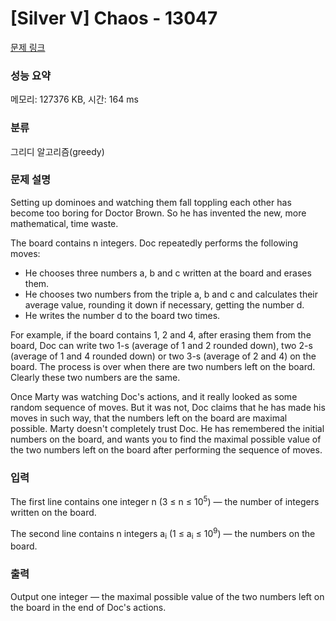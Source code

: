 # [Silver V] Chaos - 13047 

[문제 링크](https://www.acmicpc.net/problem/13047) 

### 성능 요약

메모리: 127376 KB, 시간: 164 ms

### 분류

그리디 알고리즘(greedy)

### 문제 설명

<p>Setting up dominoes and watching them fall toppling each other has become too boring for Doctor Brown. So he has invented the new, more mathematical, time waste.</p>

<p>The board contains n integers. Doc repeatedly performs the following moves:</p>

<ul>
	<li>He chooses three numbers a, b and c written at the board and erases them.</li>
	<li>He chooses two numbers from the triple a, b and c and calculates their average value, rounding it down if necessary, getting the number d.</li>
	<li>He writes the number d to the board two times.</li>
</ul>

<p>For example, if the board contains 1, 2 and 4, after erasing them from the board, Doc can write two 1-s (average of 1 and 2 rounded down), two 2-s (average of 1 and 4 rounded down) or two 3-s (average of 2 and 4) on the board. The process is over when there are two numbers left on the board. Clearly these two numbers are the same.</p>

<p>Once Marty was watching Doc's actions, and it really looked as some random sequence of moves. But it was not, Doc claims that he has made his moves in such way, that the numbers left on the board are maximal possible. Marty doesn't completely trust Doc. He has remembered the initial numbers on the board, and wants you to find the maximal possible value of the two numbers left on the board after performing the sequence of moves.</p>

### 입력 

 <p>The first line contains one integer n (3 ≤ n ≤ 10<sup>5</sup>) — the number of integers written on the board.</p>

<p>The second line contains n integers a<sub>i</sub> (1 ≤ a<sub>i</sub> ≤ 10<sup>9</sup>) — the numbers on the board.</p>

### 출력 

 <p>Output one integer — the maximal possible value of the two numbers left on the board in the end of Doc's actions.</p>

<p> </p>

